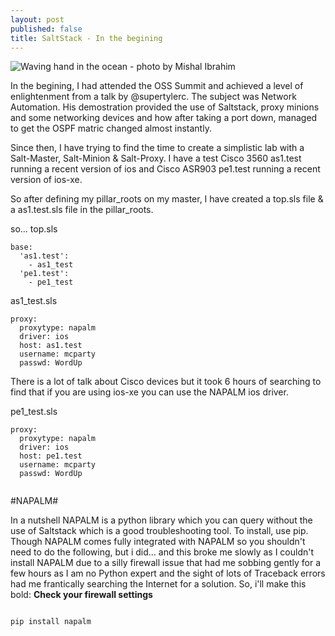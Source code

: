 ```yaml
---
layout: post
published: false
title: SaltStack - In the begining
---
```

![Waving hand in the ocean - photo by Mishal Ibrahim]({{site.baseurl}}/img/mishal-ibrahim-615607-unsplash.jpg)


In the begining, I had attended the OSS Summit and achieved a level of enlightenment from a talk by @supertylerc. The subject was Network Automation. His demostration provided the use of Saltstack, proxy minions and some networking devices and how after taking a port down, managed to get the OSPF matric changed almost instantly.

Since then, I have trying to find the time to create a simplistic lab with a Salt-Master, Salt-Minion & Salt-Proxy. I have a test Cisco 3560 as1.test running a recent version of ios and Cisco ASR903 pe1.test running a recent version of ios-xe.

So after defining my pillar_roots on my master, I have created a top.sls file & a as1.test.sls file in the pillar_roots.

so... top.sls

``` 
base:
  'as1.test':
    - as1_test
  'pe1.test':
    - pe1_test
```

as1_test.sls

```
proxy:
  proxytype: napalm
  driver: ios
  host: as1.test
  username: mcparty
  passwd: WordUp
```

There is a lot of talk about Cisco devices but it took 6 hours of searching to find that if you are using ios-xe you can use the NAPALM ios driver.

pe1_test.sls

```
proxy:
  proxytype: napalm
  driver: ios
  host: pe1.test
  username: mcparty
  passwd: WordUp
  
```


#NAPALM#

In a nutshell NAPALM is a python library which you can query without the use of Saltstack which is a good troubleshooting tool. To install, use pip. Though NAPALM comes fully integrated with NAPALM so you shouldn't need to do the following, but i did... and this broke me slowly as I couldn't install NAPALM due to a silly firewall issue that had me sobbing gently for a few hours as I am no Python expert and the sight of lots of Traceback errors had me frantically searching the Internet for a solution. So, i'll make this bold: **Check your firewall settings** 

```apt install pip

pip install napalm
```


